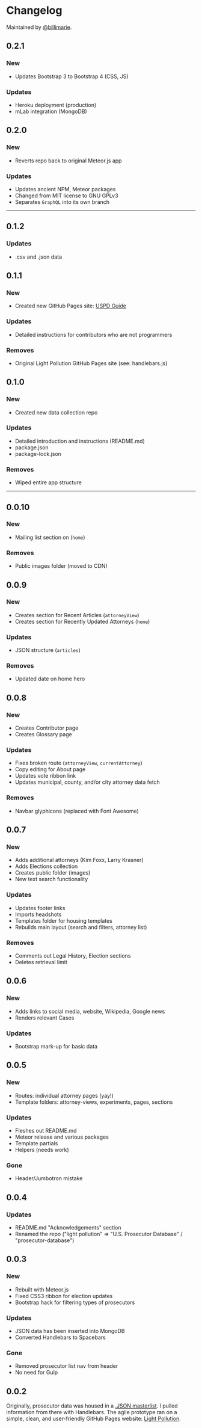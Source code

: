 # Changelog
Maintained by [@billimarie](https://www.github.com/billimarie).

## 0.2.1
### New
- Updates Bootstrap 3 to Bootstrap 4 (CSS, JS)

### Updates
- Heroku deployment (production)
- mLab integration (MongoDB)

## 0.2.0
### New
- Reverts repo back to original Meteor.js app

### Updates
- Updates ancient NPM, Meteor packages
- Changed from MIT license to GNU GPLv3
- Separates `GraphQL` into its own branch

---

## 0.1.2
### Updates
- .csv and .json data

## 0.1.1
### New
- Created new GitHub Pages site: [USPD Guide](https://billimarie.github.io/prosecutor-database)

### Updates
- Detailed instructions for contributors who are not programmers

### Removes
- Original Light Pollution GitHub Pages site (see: handlebars.js)

## 0.1.0
### New
- Created new data collection repo

### Updates
- Detailed introduction and instructions (README.md)
- package.json
- package-lock.json

### Removes
- Wiped entire app structure

---

## 0.0.10
### New
- Mailing list section on (`home`)

### Removes
- Public images folder (moved to CDN)

## 0.0.9
### New
- Creates section for Recent Articles (`attorneyView`)
- Creates section for Recently Updated Attorneys (`home`)

### Updates
- JSON structure (`articles`)

### Removes
- Updated date on home hero

## 0.0.8
### New
- Creates Contributor page
- Creates Glossary page

### Updates
- Fixes broken route (`attorneyView`, `currentAttorney`)
- Copy editing for About page
- Updates vote ribbon link
- Updates municipal, county, and/or city attorney data fetch

### Removes
- Navbar glyphicons (replaced with Font Awesome)

## 0.0.7
### New
- Adds additional attorneys (Kim Foxx, Larry Krasner)
- Adds Elections collection
- Creates public folder (images)
- New text search functionality

### Updates
- Updates footer links
- Imports headshots
- Templates folder for housing templates
- Rebuilds main layout (search and filters, attorney list)

### Removes
- Comments out Legal History, Election sections
- Deletes retrieval limit

## 0.0.6
### New
- Adds links to social media, website, Wikipedia, Google news
- Renders relevant Cases

### Updates
- Bootstrap mark-up for basic data

## 0.0.5
### New
- Routes: individual attorney pages (yay!)
- Template folders: attorney-views, experiments, pages, sections

### Updates
- Fleshes out README.md
- Meteor release and various packages
- Template partials
- Helpers (needs work)

### Gone
- Header/Jumbotron mistake

## 0.0.4
### Updates
- README.md "Acknowledgements" section
- Renamed the repo ("light pollution" => "U.S. Prosecutor Database" / "prosecutor-database")

## 0.0.3
### New
- Rebuilt with Meteor.js
- Fixed CSS3 ribbon for election updates
- Bootstrap hack for filtering types of prosecutors

### Updates
- JSON data has been inserted into MongoDB
- Converted Handlebars to Spacebars

### Gone
- Removed prosecutor list nav from header
- No need for Gulp

## 0.0.2
Originally, prosecutor data was housed in a [.JSON masterlist](https://github.com/billimarie/light-pollution/blob/master/public/data/prosecutors.json). I pulled information from there with Handlebars. The agile prototype ran on a simple, clean, and user-friendly GitHub Pages website: [Light Pollution](https://billimarie.github.io/light-pollution).
